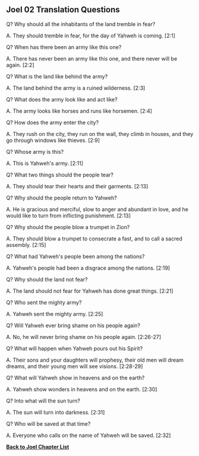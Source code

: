 ## Joel 02 Translation Questions ##

Q? Why should all the inhabitants of the land tremble in fear?

A. They should tremble in fear, for the day of Yahweh is coming. [2:1]

Q? When has there been an army like this one?

A. There has never been an army like this one, and there never will be again. [2:2]

Q? What is the land like behind the army?

A. The land behind the army is a ruined wilderness. [2:3]

Q? What does the army look like and act like?

A. The army looks like horses and runs like horsemen. [2:4]

Q? How does the army enter the city?

A. They rush on the city, they run on the wall, they climb in houses, and they go through windows like thieves. [2:9]

Q? Whose army is this?

A. This is Yahweh's army. [2:11]

Q? What two things should the people tear?

A. They should tear their hearts and their garments. [2:13]

Q? Why should the people return to Yahweh?

A. He is gracious and merciful, slow to anger and abundant in love, and he would like to turn from inflicting punishment. [2:13]

Q? Why should the people blow a trumpet in Zion?

A. They should blow a trumpet to consecrate a fast, and to call a sacred assembly. [2:15]

Q? What had Yahweh's people been among the nations?

A. Yahweh's people had been a disgrace among the nations. [2:19]

Q? Why should the land not fear?

A. The land should not fear for Yahweh has done great things. [2:21]

Q? Who sent the mighty army?

A. Yahweh sent the mighty army. [2:25]

Q? Will Yahweh ever bring shame on his people again?

A. No, he will never bring shame on his people again. [2:26-27]

Q? What will happen when Yahweh pours out his Spirit?

A. Their sons and your daughters will prophesy, their old men will dream dreams, and their young men will see visions. [2:28-29]

Q? What will Yahweh show in heavens and on the earth?

A. Yahweh show wonders in heavens and on the earth. [2:30]

Q? Into what will the sun turn?

A. The sun will turn into darkness. [2:31]

Q? Who will be saved at that time?

A. Everyone who calls on the name of Yahweh will be saved. [2:32]

__[Back to Joel Chapter List](./)__

